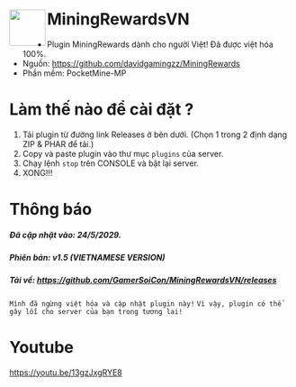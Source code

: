 <h1>MiningRewardsVN<img src="https://github.com/davidgamingzz/MiningRewards/blob/master/icon.png" height="64" width="64" align="left"></img></h1>

+ Plugin MiningRewards dành cho người Việt! Đã được việt hóa 100%.
+ Nguồn: https://github.com/davidgamingzz/MiningRewards
+ Phần mềm: PocketMine-MP

# Làm thế nào để cài đặt ?
1. Tải plugin từ đường link Releases ở bên dưới. (Chọn 1 trong 2 định dạng ZIP & PHAR để tải.)
2. Copy và paste plugin vào thư mục ```plugins``` của server.
3. Chạy lệnh ```stop``` trên CONSOLE và bật lại server.
4. XONG!!!

# Thông báo
##### Đã cập nhật vào: 24/5/2029.
##### Phiên bản: v1.5 (VIETNAMESE VERSION)
##### Tải về: https://github.com/GamerSoiCon/MiningRewardsVN/releases
```Mình đã ngừng việt hóa và cập nhật plugin này!```
```Vì vậy, plugin có thể gây lỗi cho server của bạn trong tương lai!```

# Youtube
https://youtu.be/13gzJxgRYE8
